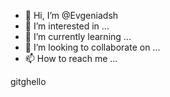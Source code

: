 - 👋 Hi, I’m @Evgeniadsh
- 👀 I’m interested in ...
- 🌱 I’m currently learning ...
- 💞️ I’m looking to collaborate on ...
- 📫 How to reach me ...

<!---
Evgeniadsh/Evgeniadsh is a ✨ special ✨ repository because its `README.md` (this file) appears on your GitHub profile.
You can click the Preview link to take a look at your changes.
--->
gitghello

